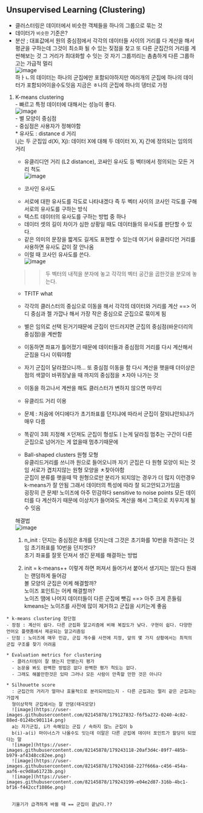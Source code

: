 ## Unsupervised Learning (Clustering)  
  - 클러스터링은 데이터에서 비슷한 객체들을 하나의 그룹으로 묶는 것  
  - 데이터가 `비슷한` 기준은?  
  - 분산 ; 대표값에서 원의 중심점에서 각각의 데이터들 사이의 거리를 다 게산을 해서 평균을 구하는데 그것이 최소화 될 수 있는 짖점을 찾고 또 다른 군집간의 거리를 계싼해보는 것 그 거리가 최대화할 수 잇는 것 자기 그룹끼리는 촘촘하게 다른 그룹하고는 가급적 멀리  
  ![image](https://user-images.githubusercontent.com/82145878/179122381-2bc8e235-ee73-4ab5-bb4e-228c84563489.png)  
  하ㅏㄴ의 데이터는 하나의 군집에만 포함되야하지만 여러개의 군집에 하나의 데이터가 포함되어이을수도잇음
  지금은 ㅎ나의 군집에 하나의 뎅터로 가정  
  1) K-means clustering  
    - 빠르고 특정 데이터에 대해서는 성능이 좋다.  
     ![image](https://user-images.githubusercontent.com/82145878/179122555-84ffc339-aca5-4d64-9b18-db4ad57beabc.png)  
    - 별 모양이 중심점  
    - 중심점은 사용자가 정해야함  
    * 유사도 : distance d 거리  
      i,j는 두 군집임  d(Xi, Xj): 데이터 X에 대해 두 데이터 Xi, Xj 간에 정의되는 임의의 거리  
      * 유클리디언 거리 (L2 distance), 코싸인 유사도 등 벡터에서 정의되는 모든 거리 척도  
      ![image](https://user-images.githubusercontent.com/82145878/179122933-085f0f43-2039-44d5-82f0-94d562e922c7.png)  
      
      * 코사인 유사도  
      - 서로에 대한 유사도를 각도로 나타내겠다  즉 두 벡터 사이의 코사인 각도를 구해 서로의 유사도를 구하는 방식  
      - 텍스트 데이터의 유사도를 구하는 방법 중 하나  
      - 데이터 셋의 길이 차이가 심한 상황일 때도 데이터들의 유사도를 판단할 수 있다.  
      - 같은 의미의 문장을 짧게도 길게도 표현할 수 있는데 여기서 유클리디언 거리를 사용하면 유사도 값이 잘 안나옴  
      - 이럴 때 코사인 유사도를 쓴다.  
      ![image](https://user-images.githubusercontent.com/82145878/179123598-1b44b871-ccfc-4bad-b8d3-cb0842c55e58.png)  
      >> 두 벡터의 내적을 분자에 놓고 각각의 벡터 공간을 곱한것을 분모에 놓는다.  
      
      - TFITF what  
      
      - 각각의 클러스터의 중심으로 이동을 해서 각각의 데이터와 거리를 계산 ==> 어디 중심과 젤 가깝나 해서 가장 작은 중심으로 군집으로 묶이게 됨  
      - 별은 임의로 선택 된거기때문에 군집이 만드러지면 군집의 중심점(바운더리의 중심점)을 계싼함  
      - 이동하면 좌표가 틀어졌기 때문에 데이터들과 중심점의 거리를 다시 계산해서 군집을 다시 이뤄야함  
      - 자기 군집이 달라졌으니까... 또 중심점 이동을 함 다시 계산을 햇을때 더이상은 점의 색깔이 바뀌징낳을 때 까지의 중심점을 ㅊ자아 나가는 것  
      - 이동을 하고나서 계싼을 해도 클러스터가 변하지 않으면 마무리  
      - 유클리드 거리 이용  
      - 문제 : 처음에 어디에다가 초기좌표를 던지냐에 따라서 군집이 잘되냐안되냐가 매우 다름
      - 똑같이 3회 지정해 ㅈ던져도 군집이 형성도ㅣ는게 달라짐 
      멈추는 구간이 다른 군집으로 넘어가는 게 없을때 멈추기때문에  
      
      - Ball-shaped clusters 원형 모형  
        유클리드거리를 쓰니까 원으로 들어오니까 자기 군집은 다 원형 모양이 되는 것임 서로가 겹치지않는 원형 모양을 ㅊ찾아야함  
        군집이 분류를 햇을때 딱 원형으로만 분리가 되지않는 경우가 더 많지 이런경우 k-means가 잘 안됨 그래서 데이터의 특성에 따라 잘 되고안되고가있음  
        굉장히 큰 문제! 노이즈에 아주 민감하다 sensitive to noise points 
        모든 데이터를 다 계산하기 때문에 이상치가 들어와도 계산을 해서 그쪽으로 치우지게 될 수 잇음  
        
      해결법  
      ![image](https://user-images.githubusercontent.com/82145878/179241008-ff3c8c7f-c1ba-4e61-91fb-4955a681a276.png)  

      1. n_init : 던지는 중심점은 8개를 던지는데 그것은 초기화를 10번을 하겠다는 것임 초기좌표를 10번을 던지겟다?  
      초기 좌표를 잘못 던져서 생긴 문제를 해결하는 방법  
      
      2. init = k-means++ 이렇게 하면 퍼져서 들어가서 붙어서 생기지는 않는다 
      원래는 랜덤하게 들어감  
      볼 모양의 군집은 어케 해결할까?  
      노이즈 포인트는 어케 해결할까?  
      노이즈 땜에 나머지 데이터들이 다른 군집에 뺏김 ==> 아주 크게 흔들림  
      kmeans는 노이즈를 사전에 많이 제거하고 군집을 시키는게 좋음   
      
    * k-means clustering 장단점  
    - 장점 : 계산이 쉽다. 다른 군집화 알고리즘에 비해 복잡도가 낮다. 구현이 쉽다. 다양한 언어오 플랫폼에서 제공되는 알고리즘임  
    - 단점 : 노이즈에 매우 민감, 군집 개수를 사전에 지정, 앞의 몇 가지 상황에서는 최적의 군집 구조를 찾기 어려움  
    
    * Evaluation metrics for clustering
      - 클러스터링이 잘 됐는지 안됐는지 평가
      - 논문을 봐도 완벽한 방법은 없다 완벽한 평가 척도는 없다.   
      - 그래도 해볼만한것은 있따 그러나 모든 사람이 만족할 만한 것은 아니다   
      
    * Silhouette score 
      : 군집간의 거리가 얼마나 효율적으로 분리되어있는지 - 다른 군집과는 멀리 같은 군집과는 가깝게  
      형이상학적 군집에서는 잘 안댐(태극모양)  
      ![image](https://user-images.githubusercontent.com/82145878/179127832-f6f5a272-0240-4c82-88ed-0124bc901114.png)  
      a는 자기군집, i가 속해있는 군집 / 속하지 않느 군집이 b  
      b(i)-a(i) 마이너스가 나올수도 잇는데 이말은 다른 군집에 데이터 포인트가 할당이 되었다는 말  
      ![image](https://user-images.githubusercontent.com/82145878/179243118-20af3d4c-89f7-485b-b979-af4348cc82ee.png)  
      ![image](https://user-images.githubusercontent.com/82145878/179243168-227f666a-c456-454a-aaf6-ec9d8a61723b.png)  
      ![image](https://user-images.githubusercontent.com/82145878/179243199-e04e2d87-316b-4bc1-bf16-f442ccf1086e.png)  


      기울기가 급격하게 바뀔 때 == 군집이 끝났다.??
      
      
      


      

